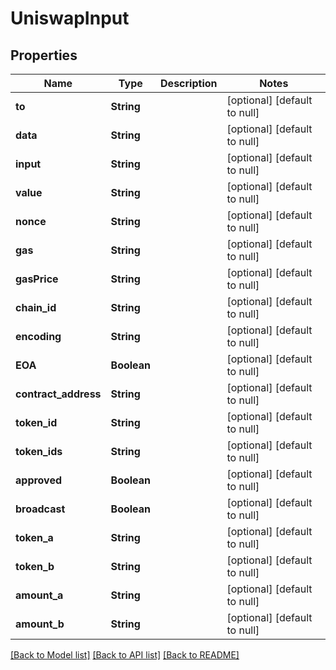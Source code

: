 # UniswapInput
## Properties

| Name | Type | Description | Notes |
|------------ | ------------- | ------------- | -------------|
| **to** | **String** |  | [optional] [default to null] |
| **data** | **String** |  | [optional] [default to null] |
| **input** | **String** |  | [optional] [default to null] |
| **value** | **String** |  | [optional] [default to null] |
| **nonce** | **String** |  | [optional] [default to null] |
| **gas** | **String** |  | [optional] [default to null] |
| **gasPrice** | **String** |  | [optional] [default to null] |
| **chain\_id** | **String** |  | [optional] [default to null] |
| **encoding** | **String** |  | [optional] [default to null] |
| **EOA** | **Boolean** |  | [optional] [default to null] |
| **contract\_address** | **String** |  | [optional] [default to null] |
| **token\_id** | **String** |  | [optional] [default to null] |
| **token\_ids** | **String** |  | [optional] [default to null] |
| **approved** | **Boolean** |  | [optional] [default to null] |
| **broadcast** | **Boolean** |  | [optional] [default to null] |
| **token\_a** | **String** |  | [optional] [default to null] |
| **token\_b** | **String** |  | [optional] [default to null] |
| **amount\_a** | **String** |  | [optional] [default to null] |
| **amount\_b** | **String** |  | [optional] [default to null] |

[[Back to Model list]](../README.md#documentation-for-models) [[Back to API list]](../README.md#documentation-for-api-endpoints) [[Back to README]](../README.md)

